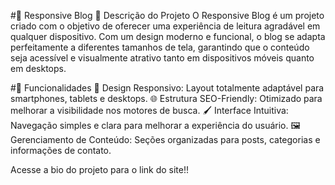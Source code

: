 #📝 Responsive Blog
🌟 Descrição do Projeto
O Responsive Blog é um projeto criado com o objetivo de oferecer uma experiência de leitura agradável em qualquer dispositivo. Com um design moderno e funcional, o blog se adapta perfeitamente a diferentes tamanhos de tela, garantindo que o conteúdo seja acessível e visualmente atrativo tanto em dispositivos móveis quanto em desktops.

#🚀 Funcionalidades
📱 Design Responsivo: Layout totalmente adaptável para smartphones, tablets e desktops.
🌐 Estrutura SEO-Friendly: Otimizado para melhorar a visibilidade nos motores de busca.
🖌️ Interface Intuitiva: Navegação simples e clara para melhorar a experiência do usuário.
🖼️ Gerenciamento de Conteúdo: Seções organizadas para posts, categorias e informações de contato.

Acesse a bio do projeto para o link do site!!
